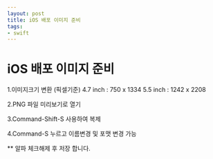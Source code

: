 ```yaml
---
layout: post
title: iOS 배포 이미지 준비
tags:
- swift
---
```


# iOS 배포 이미지 준비

1.이미지크기 변환 (픽셀기준)
    4.7 inch : 750 x 1334
    5.5 inch : 1242 x 2208

2.PNG 파일 미리보기로 열기

3.Command-Shift-S 사용하여 복제

4.Command-S 누르고 이름변경 및 포맷 변경 가능

** 알파 체크해제 후 저장 합니다.
